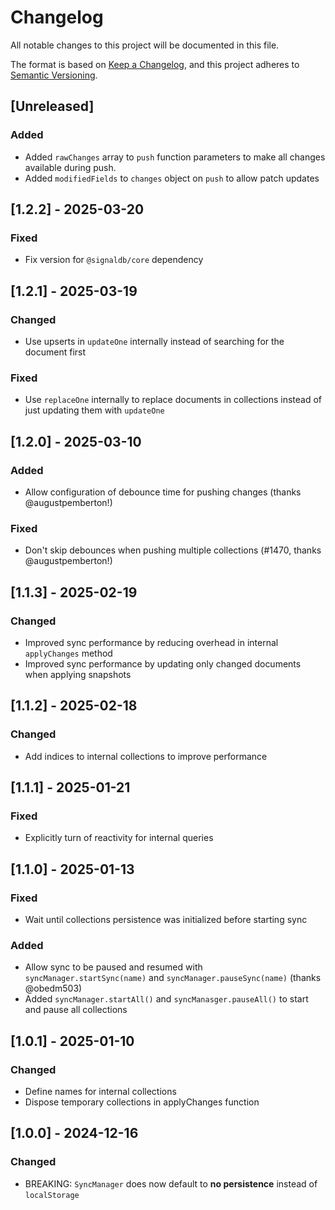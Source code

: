 # Changelog

All notable changes to this project will be documented in this file.

The format is based on [Keep a Changelog](https://keepachangelog.com/en/1.1.0/),
and this project adheres to [Semantic Versioning](https://semver.org/spec/v2.0.0.html).

## [Unreleased]

### Added

* Added `rawChanges` array to `push` function parameters to make all changes available during push.
* Added `modifiedFields` to `changes` object on `push` to allow patch updates

## [1.2.2] - 2025-03-20

### Fixed

* Fix version for `@signaldb/core` dependency

## [1.2.1] - 2025-03-19

### Changed

* Use upserts in `updateOne` internally instead of searching for the document first

### Fixed

* Use `replaceOne` internally to replace documents in collections instead of just updating them with `updateOne`

## [1.2.0] - 2025-03-10

### Added

* Allow configuration of debounce time for pushing changes (thanks @augustpemberton!)

### Fixed

* Don't skip debounces when pushing multiple collections (#1470, thanks @augustpemberton!)

## [1.1.3] - 2025-02-19

### Changed

* Improved sync performance by reducing overhead in internal `applyChanges` method
* Improved sync performance by updating only changed documents when applying snapshots

## [1.1.2] - 2025-02-18

### Changed

* Add indices to internal collections to improve performance

## [1.1.1] - 2025-01-21

### Fixed

* Explicitly turn of reactivity for internal queries

## [1.1.0] - 2025-01-13

### Fixed

* Wait until collections persistence was initialized before starting sync

### Added

* Allow sync to be paused and resumed with `syncManager.startSync(name)` and `syncManager.pauseSync(name)` (thanks @obedm503)
* Added `syncManager.startAll()` and `syncManasger.pauseAll()` to start and pause all collections

## [1.0.1] - 2025-01-10

### Changed

* Define names for internal collections
* Dispose temporary collections in applyChanges function

## [1.0.0] - 2024-12-16

### Changed

* BREAKING: `SyncManager` does now default to **no persistence** instead of `localStorage`
